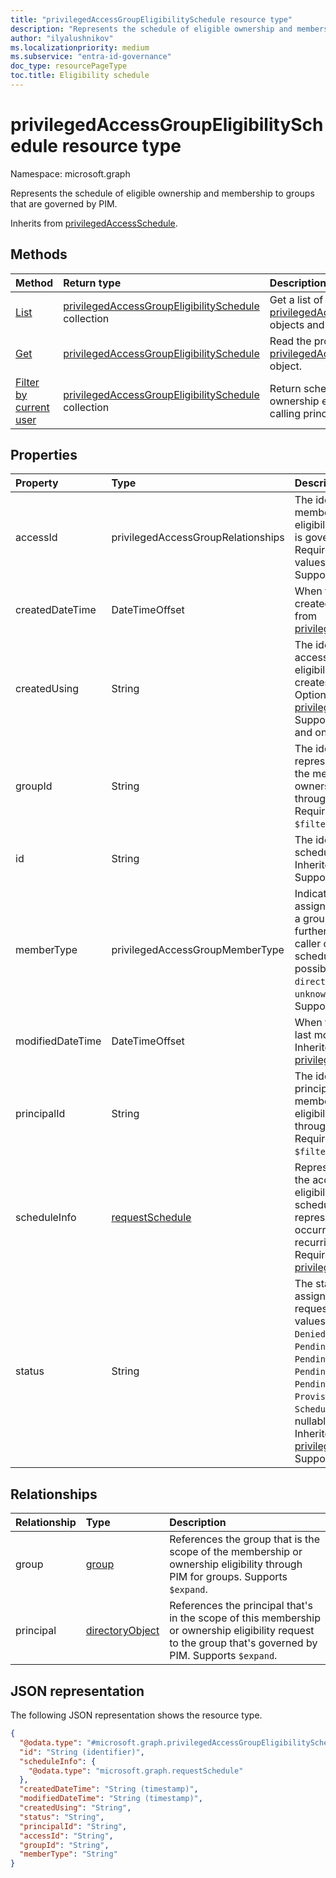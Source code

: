 ```yaml
---
title: "privilegedAccessGroupEligibilitySchedule resource type"
description: "Represents the schedule of eligible ownership and membership to groups that are governed by PIM."
author: "ilyalushnikov"
ms.localizationpriority: medium
ms.subservice: "entra-id-governance"
doc_type: resourcePageType
toc.title: Eligibility schedule
---
```


# privilegedAccessGroupEligibilitySchedule resource type

Namespace: microsoft.graph

Represents the schedule of eligible ownership and membership to groups that are governed by PIM.

Inherits from [privilegedAccessSchedule](../resources/privilegedaccessschedule.md).

## Methods
|Method|Return type|Description|
|:---|:---|:---|
|[List](../api/privilegedaccessgroup-list-eligibilityschedules.md)|[privilegedAccessGroupEligibilitySchedule](../resources/privilegedaccessgroupeligibilityschedule.md) collection|Get a list of the [privilegedAccessGroupEligibilitySchedule](../resources/privilegedaccessgroupeligibilityschedule.md) objects and their properties.|
|[Get](../api/privilegedaccessgroupeligibilityschedule-get.md)|[privilegedAccessGroupEligibilitySchedule](../resources/privilegedaccessgroupeligibilityschedule.md)|Read the properties and relationships of a [privilegedAccessGroupEligibilitySchedule](../resources/privilegedaccessgroupeligibilityschedule.md) object.|
|[Filter by current user](../api/privilegedaccessgroupeligibilityschedule-filterbycurrentuser.md)|[privilegedAccessGroupEligibilitySchedule](../resources/privilegedaccessgroupeligibilityschedule.md) collection|Return schedules of membership and ownership eligibility requests for the calling principal.|

## Properties
|Property|Type|Description|
|:---|:---|:---|
|accessId|privilegedAccessGroupRelationships|The identifier of the membership or ownership eligibility to the group that is governed by PIM. Required. The possible values are: `owner`, `member`. Supports `$filter` (`eq`).|
|createdDateTime|DateTimeOffset|When the schedule was created. Optional. Inherited from [privilegedAccessSchedule](../resources/privilegedaccessschedule.md).|
|createdUsing|String|The identifier of the access assignment or eligibility request that creates this schedule. Optional. Inherited from [privilegedAccessSchedule](../resources/privilegedaccessschedule.md). Supports `$filter` (`eq`, `ne`, and on `null` values).|
|groupId|String|The identifier of the group representing the scope of the membership or ownership eligibility through PIM for groups. Required. Supports `$filter` (`eq`).|
|id|String|The identifier of the schedule. Required. Inherited from [entity](../resources/entity.md). Supports `$filter` (`eq`, `ne`).|
|memberType|privilegedAccessGroupMemberType|Indicates whether the assignment is derived from a group assignment. It can further imply whether the caller can manage the schedule. Required. The possible values are: `direct`, `group`, `unknownFutureValue`. Supports `$filter` (`eq`).|
|modifiedDateTime|DateTimeOffset|When the schedule was last modified. Optional. Inherited from [privilegedAccessSchedule](../resources/privilegedaccessschedule.md).|
|principalId|String|The identifier of the principal whose membership or ownership eligibility is granted through PIM for groups. Required. Supports `$filter` (`eq`).|
|scheduleInfo|[requestSchedule](../resources/requestschedule.md)|Represents the period of the access assignment or eligibility. The scheduleInfo can represent a single occurrence or multiple recurring instances. Required. Inherited from [privilegedAccessSchedule](../resources/privilegedaccessschedule.md).|
|status|String|The status of the access assignment or eligibility request. The possible values are: `Canceled`, `Denied`, `Failed`, `Granted`, `PendingAdminDecision`, `PendingApproval`, `PendingProvisioning`, `PendingScheduleCreation`, `Provisioned`, `Revoked`, and `ScheduleCreated`. Not nullable. Optional. Inherited from [privilegedAccessSchedule](../resources/privilegedaccessschedule.md). Supports `$filter` (`eq`, `ne`).|

## Relationships
|Relationship|Type|Description|
|:---|:---|:---|
|group|[group](../resources/group.md)|References the group that is the scope of the membership or ownership eligibility through PIM for groups. Supports `$expand`.|
|principal|[directoryObject](../resources/directoryobject.md)|References the principal that's in the scope of this membership or ownership eligibility request to the group that's governed by PIM. Supports `$expand`.|

## JSON representation
The following JSON representation shows the resource type.
<!-- {
  "blockType": "resource",
  "keyProperty": "id",
  "@odata.type": "microsoft.graph.privilegedAccessGroupEligibilitySchedule",
  "baseType": "microsoft.graph.privilegedAccessSchedule",
  "openType": false
}
-->
``` json
{
  "@odata.type": "#microsoft.graph.privilegedAccessGroupEligibilitySchedule",
  "id": "String (identifier)",
  "scheduleInfo": {
    "@odata.type": "microsoft.graph.requestSchedule"
  },
  "createdDateTime": "String (timestamp)",
  "modifiedDateTime": "String (timestamp)",
  "createdUsing": "String",
  "status": "String",
  "principalId": "String",
  "accessId": "String",
  "groupId": "String",
  "memberType": "String"
}
```

